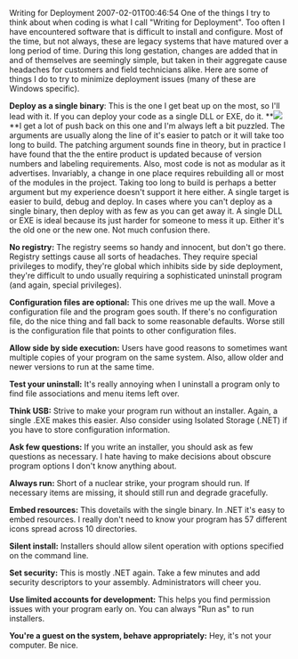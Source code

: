 Writing for Deployment
2007-02-01T00:46:54
One of the things I try to think about when coding is what I call "Writing for Deployment". Too often I have encountered software that is difficult to install and configure. Most of the time, but not always, these are legacy systems that have matured over a long period of time. During this long gestation, changes are added that in and of themselves are seemingly simple, but taken in their aggregate cause headaches for customers and field technicians alike. Here are some of things I do to try to minimize deployment issues (many of these are Windows specific). 

**Deploy as a single binary**: This is the one I get beat up on the most, so I'll lead with it. If you can deploy your code as a single DLL or EXE, do it. **![](http://mike-ward.net/content/images/blog/WindowsLiveWriter/WritingforDeployment_85D0/windows%5B9%5D.gif)**I get a lot of push back on this one and I'm always left a bit puzzled. The arguments are usually along the line of it's easier to patch or it will take too long to build. The patching argument sounds fine in theory, but in practice I have found that the the entire product is updated because of version numbers and labeling requirements. Also, most code is not as modular as it advertises. Invariably, a change in one place requires rebuilding all or most of the modules in the project. Taking too long to build is perhaps a better argument but my experience doesn't support it here either. A single target is easier to build, debug and deploy. In cases where you can't deploy as a single binary, then deploy with as few as you can get away it. A single DLL or EXE is ideal because its just harder for someone to mess it up. Either it's the old one or the new one. Not much confusion there.

**No registry:** The registry seems so handy and innocent, but don't go there. Registry settings cause all sorts of headaches. They require special privileges to modify, they're global which inhibits side by side deployment, they're difficult to undo usually requiring a sophisticated uninstall program (and again, special privileges). 

**Configuration files are optional:** This one drives me up the wall. Move a configuration file and the program goes south. If there's no configuration file, do the nice thing and fall back to some reasonable defaults. Worse still is the configuration file that points to other configuration files.

**Allow side by side execution:** Users have good reasons to sometimes want multiple copies of your program on the same system. Also, allow older and newer versions to run at the same time.

**Test your uninstall:** It's really annoying when I uninstall a program only to find file associations and menu items left over.

**Think USB:** Strive to make your program run without an installer. Again, a single .EXE makes this easier. Also consider using Isolated Storage (.NET) if you have to store configuration information.

**Ask few questions:** If you write an installer, you should ask as few questions as necessary. I hate having to make decisions about obscure program options I don't know anything about.

**Always run:** Short of a nuclear strike, your program should run. If necessary items are missing, it should still run and degrade gracefully.

**Embed resources:** This dovetails with the single binary. In .NET it's easy to embed resources. I really don't need to know your program has 57 different icons spread across 10 directories.

**Silent install:** Installers should allow silent operation with options specified on the command line.

**Set security:** This is mostly .NET again. Take a few minutes and add security descriptors to your assembly. Administrators will cheer you.

**Use limited accounts for development:** This helps you find permission issues with your program early on. You can always "Run as" to run installers. 

**You're a guest on the system, behave appropriately:** Hey, it's not your computer. Be nice.
